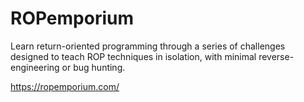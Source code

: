 # ROPemporium
Learn return-oriented programming through a series of challenges designed to teach ROP techniques in isolation, with minimal reverse-engineering or bug hunting.

https://ropemporium.com/
